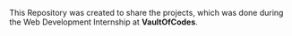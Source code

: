 This Repository was created to share the projects, which was done during the Web Development Internship at **VaultOfCodes**.

